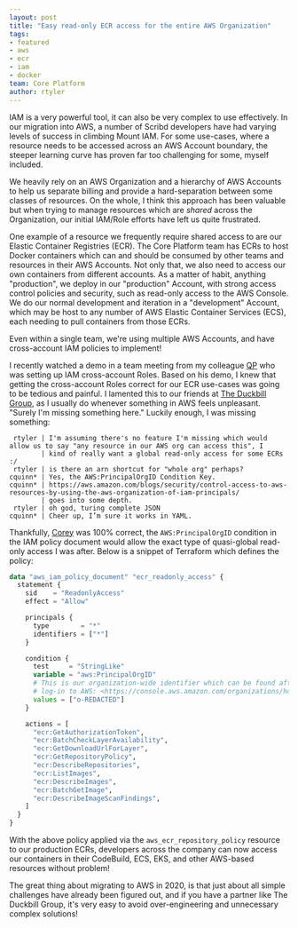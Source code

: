 ```yaml
---
layout: post
title: "Easy read-only ECR access for the entire AWS Organization"
tags:
- featured
- aws
- ecr
- iam
- docker
team: Core Platform
author: rtyler
---
```



IAM is a very powerful tool, it can also be very complex to use effectively. In
our migration into AWS, a number of Scribd developers have had varying levels
of success in climbing Mount IAM. For some use-cases, where a resource needs to
be accessed across an AWS Account boundary, the steeper learning curve has
proven far too challenging for some, myself included.

We heavily rely on an AWS Organization and a hierarchy of AWS Accounts
to help us separate billing and provide a hard-separation between some
classes of resources. On the whole, I think this approach has been valuable
but when trying to manage resources which are _shared_ across
the Organization, our initial IAM/Role efforts have left us quite frustrated.

One example of a resource we frequently require shared access to are
our Elastic Container Registries (ECR).
The Core Platform team has ECRs to host Docker containers which can and
should be consumed by other teams and resources in their AWS Accounts. Not
only that, we also need to access our own containers from different accounts.
As a matter of habit, anything "production", we deploy in our "production"
Account, with strong access control policies and security, such as read-only
access to the AWS Console. We do our normal development and iteration in a
"development" Account, which may be host to any number of AWS Elastic Container
Services (ECS), each needing to pull containers from those ECRs.

Even within a single team, we're using multiple AWS Accounts, and have
cross-account IAM policies to implement!

I recently watched a demo in a team meeting from my colleague
[QP](https://github.com/houqp) who was setting up IAM cross-account Roles.
Based on his demo, I knew that getting the cross-account Roles correct for our
ECR use-cases was going to be tedious and painful. I lamented this to our
friends at [The Duckbill Group](https://www.duckbillgroup.com/), as I usually
do whenever something in AWS feels unpleasant. "Surely I'm missing something
here." Luckily enough, I was missing something:

```
 rtyler | I'm assuming there's no feature I'm missing which would allow us to say "any resource in our AWS org can access this", I
        | kind of really want a global read-only access for some ECRs :/
 rtyler | is there an arn shortcut for "whole org" perhaps?
cquinn* | Yes, the AWS:PrincipalOrgID Condition Key.
cquinn* | https://aws.amazon.com/blogs/security/control-access-to-aws-resources-by-using-the-aws-organization-of-iam-principals/
        | goes into some depth.
 rtyler | oh god, turing complete JSON
cquinn* | Cheer up, I’m sure it works in YAML.
```

Thankfully, [Corey](twitter.com/QuinnyPig/) was 100% correct, the
`AWS:PrincipalOrgID` condition in the IAM policy document would allow the exact
type of quasi-global read-only access I was after. Below is a snippet of
Terraform which defines the policy:

```terraform
data "aws_iam_policy_document" "ecr_readonly_access" {
  statement {
    sid    = "ReadonlyAccess"
    effect = "Allow"

    principals {
      type        = "*"
      identifiers = ["*"]
    }

    condition {
      test     = "StringLike"
      variable = "aws:PrincipalOrgID"
      # This is our organization-wide identifier which can be found after
      # log-in to AWS: <https://console.aws.amazon.com/organizations/home>
      values = ["o-REDACTED"]
    }

    actions = [
      "ecr:GetAuthorizationToken",
      "ecr:BatchCheckLayerAvailability",
      "ecr:GetDownloadUrlForLayer",
      "ecr:GetRepositoryPolicy",
      "ecr:DescribeRepositories",
      "ecr:ListImages",
      "ecr:DescribeImages",
      "ecr:BatchGetImage",
      "ecr:DescribeImageScanFindings",
    ]
  }
}
```

With the above policy applied via the `aws_ecr_repository_policy` resource to
our production ECRs, developers across the company can now access our
containers in their CodeBuild, ECS, EKS, and other AWS-based resources without
problem!


The great thing about migrating to AWS in 2020, is that just about all simple
challenges have already been figured out, and if you have a partner like
The Duckbill Group, it's very easy to avoid over-engineering and unnecessary
complex solutions!
